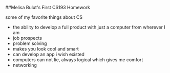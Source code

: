 ##Melisa Bulut's First CS193 Homework

some of my favorite things about CS

- the ability to develop a full product with just a computer from wherever I am
- job prospects
- problem solving
- makes you look cool and smart
- can develop an app i wish existed 
- computers can not lie, always logical which gives me comfort
- networking
